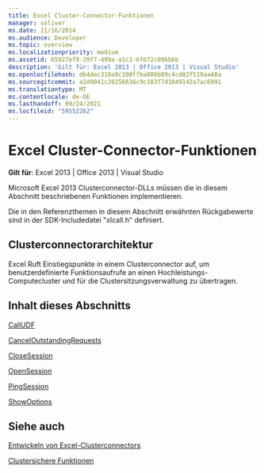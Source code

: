 ```yaml
---
title: Excel Cluster-Connector-Funktionen
manager: soliver
ms.date: 11/16/2014
ms.audience: Developer
ms.topic: overview
ms.localizationpriority: medium
ms.assetid: 65927ef9-29f7-499a-a1c1-6f672c09bb6b
description: 'Gilt für: Excel 2013 | Office 2013 | Visual Studio'
ms.openlocfilehash: db4dec310a9c100ffba886b89c4cd82f519aa48a
ms.sourcegitcommit: a1d9041c20256616c9c183f7d1049142a7ac6991
ms.translationtype: MT
ms.contentlocale: de-DE
ms.lasthandoff: 09/24/2021
ms.locfileid: "59552262"
---
```

# <a name="excel-cluster-connector-functions"></a>Excel Cluster-Connector-Funktionen

 **Gilt für**: Excel 2013 | Office 2013 | Visual Studio 
  
Microsoft Excel 2013 Clusterconnector-DLLs müssen die in diesem Abschnitt beschriebenen Funktionen implementieren.
  
Die in den Referenzthemen in diesem Abschnitt erwähnten Rückgabewerte sind in der SDK-Includedatei "xlcall.h" definiert.
  
## <a name="cluster-connector-architecture"></a>Clusterconnectorarchitektur

Excel Ruft Einstiegspunkte in einem Clusterconnector auf, um benutzerdefinierte Funktionsaufrufe an einen Hochleistungs-Computecluster und für die Clustersitzungsverwaltung zu übertragen.
  
## <a name="in-this-section"></a>Inhalt dieses Abschnitts

[CallUDF](calludf.md)
  
[CancelOutstandingRequests](canceloutstandingrequests.md)
  
[CloseSession](closesession.md)
  
[OpenSession](opensession.md)
  
[PingSession](pingsession.md)
  
[ShowOptions](showoptions.md)
  
## <a name="see-also"></a>Siehe auch



[Entwickeln von Excel-Clusterconnectors](developing-excel-cluster-connectors.md)
  
[Clustersichere Funktionen](cluster-safe-functions.md)

